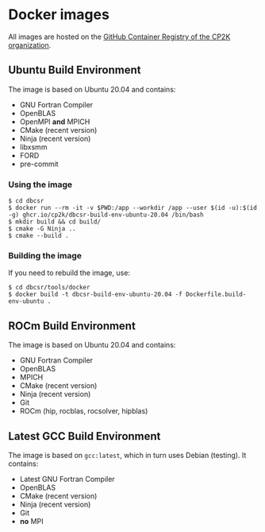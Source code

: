 # Docker images

All images are hosted on the [GitHub Container Registry of the CP2K organization](https://github.com/orgs/cp2k/packages).

## Ubuntu Build Environment

The image is based on Ubuntu 20.04 and contains:

* GNU Fortran Compiler
* OpenBLAS
* OpenMPI **and** MPICH
* CMake (recent version)
* Ninja (recent version)
* libxsmm
* FORD
* pre-commit

### Using the image

```console
$ cd dbcsr
$ docker run --rm -it -v $PWD:/app --workdir /app --user $(id -u):$(id -g) ghcr.io/cp2k/dbcsr-build-env-ubuntu-20.04 /bin/bash
$ mkdir build && cd build/
$ cmake -G Ninja ..
$ cmake --build .
```

### Building the image

If you need to rebuild the image, use:

```console
$ cd dbcsr/tools/docker
$ docker build -t dbcsr-build-env-ubuntu-20.04 -f Dockerfile.build-env-ubuntu .
```

## ROCm Build Environment

The image is based on Ubuntu 20.04 and contains:

* GNU Fortran Compiler
* OpenBLAS
* MPICH
* CMake (recent version)
* Ninja (recent version)
* Git
* ROCm (hip, rocblas, rocsolver, hipblas)

## Latest GCC Build Environment

The image is based on `gcc:latest`, which in turn uses Debian (testing). It contains:

* Latest GNU Fortran Compiler
* OpenBLAS
* CMake (recent version)
* Ninja (recent version)
* Git
* **no** MPI
